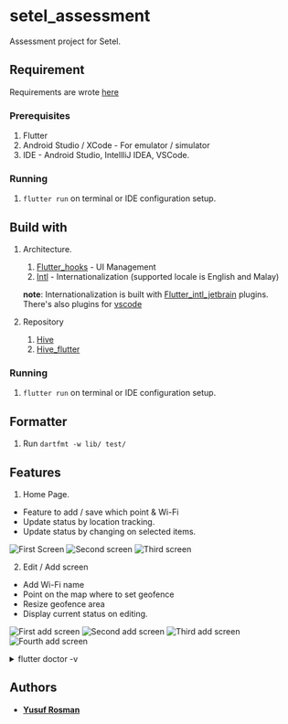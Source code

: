 # setel_assessment

Assessment project for Setel.

## Requirement
Requirements are wrote [here](https://docs.google.com/document/d/1pkxwhGSmvDei3BRm9Ix7tVUGose_Lpp-MBJzvO1T31w/edit)

### Prerequisites
1. Flutter
2. Android Studio / XCode - For emulator / simulator
3. IDE - Android Studio, IntellliJ IDEA, VSCode.

### Running
1. `flutter run` on terminal or IDE configuration setup.

## Build with
1. Architecture.
    1. [Flutter_hooks](https://pub.dev/packages/flutter_hooks) - UI Management
    2. [Intl](https://pub.dev/packages/intl) - Internationalization (supported locale is English and Malay)
    
    **note**: Internationalization is built with [Flutter_intl_jetbrain](https://plugins.jetbrains.com/plugin/13666-flutter-intl) plugins.
    There's also plugins for [vscode](https://marketplace.visualstudio.com/items?itemName=localizely.flutter-intl)

2. Repository
    1. [Hive](https://pub.dev/packages/hive)
    2. [Hive_flutter](https://pub.dev/packages/hive_flutter)

### Running
1. `flutter run` on terminal or IDE configuration setup.

## Formatter
1. Run `dartfmt -w lib/ test/`

## Features
1. Home Page.
* Feature to add / save which point & Wi-Fi 
* Update status by location tracking.
* Update status by changing on selected items.

![First Screen](screenshot/home_one.png)
![Second screen](screenshot/home_with_list.png)
![Third screen](screenshot/home_update_status_location.png)

2. Edit / Add screen
* Add Wi-Fi name
* Point on the map where to set geofence
* Resize geofence area
* Display current status on editing.

![First add screen](screenshot/add_empty.png)
![Second add screen](screenshot/edit_wifi.png)
![Third add screen](screenshot/edit_wifi_2.png)
![Fourth add screen](screenshot/resize_fencing.png)

<details>
    <summary>flutter doctor -v</summary>
    
    ```
    [✓] Flutter (Channel stable, v1.17.2, on Linux, locale en_US.UTF-8)
        • Flutter version 1.17.2 at /home/yuzuriha/devenv/flutter
        • Framework revision 5f21edf8b6 (5 days ago), 2020-05-28 12:44:12 -0700
        • Engine revision b851c71829
        • Dart version 2.8.3
    
     
    [✓] Android toolchain - develop for Android devices (Android SDK version 29.0.3)
        • Android SDK at /home/yuzuriha/Android/Sdk
        • Platform android-29, build-tools 29.0.3
        • Java binary at: /home/yuzuriha/.local/share/JetBrains/Toolbox/apps/AndroidStudio/ch-0/193.6514223/jre/bin/java
        • Java version OpenJDK Runtime Environment (build 1.8.0_242-release-1644-b3-6222593)
        • All Android licenses accepted.
    
    [!] Android Studio (version 3.6)
        • Android Studio at /home/yuzuriha/.local/share/JetBrains/Toolbox/apps/AndroidStudio/ch-0/192.6392135
        ✗ Flutter plugin not installed; this adds Flutter specific functionality.
        ✗ Dart plugin not installed; this adds Dart specific functionality.
        • Java version OpenJDK Runtime Environment (build 1.8.0_212-release-1586-b4-5784211)
    
    [!] Android Studio (version 4.0)
        • Android Studio at /home/yuzuriha/.local/share/JetBrains/Toolbox/apps/AndroidStudio/ch-0/193.6514223
        ✗ Flutter plugin not installed; this adds Flutter specific functionality.
        ✗ Dart plugin not installed; this adds Dart specific functionality.
        • Java version OpenJDK Runtime Environment (build 1.8.0_242-release-1644-b3-6222593)
    
    [✓] Connected device (1 available)
        • sdk gphone x86 • emulator-5554 • android-x86 • Android 10 (API 29) (emulator)
    ```
</details>

## Authors

* [**Yusuf Rosman**](https://github.com/zaralockheart)
